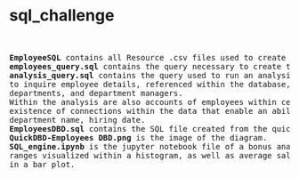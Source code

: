 # sql_challenge
<pre>


<b>EmployeeSQL</b> contains all Resource .csv files used to create tables for database.
<b>employees_query.sql</b> contains the query necessary to create the tables for each csv.
<b>analysis_query.sql</b> contains the query used to run an analysis based on the tables created 
to inquire employee details, referenced within the database, i.e. associated salaries, titles, 
departments, and department managers. 
Within the analysis are also accounts of employees within certain parameters, detailing the 
existence of connections within the data that enable an ability to be subqueried by things such as 
department name, hiring date. 
<b>EmployeesDBD.sql</b> contains the SQL file created from the quickdatabase diagram and the 
<b>QuickDBD-Employees DBD.png</b> is the image of the diagram.
<b>SQL_engine.ipynb</b> is the jupyter notebook file of a bonus analysis reviewing common salary 
ranges visualized within a histogram, as well as average salary for each employment title charted 
in a bar plot.


</pre>
